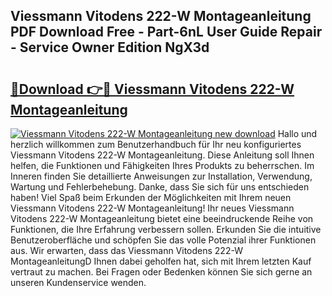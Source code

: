 ## Viessmann Vitodens 222-W Montageanleitung PDF Download Free - Part-6nL User Guide Repair - Service Owner Edition NgX3d

# <h2><a href="http://df70g6.blite.top/?on=Viessmann+Vitodens+222-W+Montageanleitung">🔗Download 👉🔴 Viessmann Vitodens 222-W Montageanleitung</a></h2>

[![Viessmann Vitodens 222-W Montageanleitung new download](https://i.imgur.com/lujVjoI.png)](http://df70g6.blite.top/?on=Viessmann+Vitodens+222-W+Montageanleitung)
Hallo und herzlich willkommen zum Benutzerhandbuch für Ihr neu konfiguriertes Viessmann Vitodens 222-W Montageanleitung. Diese Anleitung soll Ihnen helfen, die Funktionen und Fähigkeiten Ihres Produkts zu beherrschen. Im Inneren finden Sie detaillierte Anweisungen zur Installation, Verwendung, Wartung und Fehlerbehebung. Danke, dass Sie sich für uns entschieden haben! Viel Spaß beim Erkunden der Möglichkeiten mit Ihrem neuen Viessmann Vitodens 222-W Montageanleitung! Ihr neues Viessmann Vitodens 222-W Montageanleitung bietet eine beeindruckende Reihe von Funktionen, die Ihre Erfahrung verbessern sollen. Erkunden Sie die intuitive Benutzeroberfläche und schöpfen Sie das volle Potenzial ihrer Funktionen aus. Wir erwarten, dass das Viessmann Vitodens 222-W MontageanleitungD Ihnen dabei geholfen hat, sich mit Ihrem letzten Kauf vertraut zu machen. Bei Fragen oder Bedenken können Sie sich gerne an unseren Kundenservice wenden.
